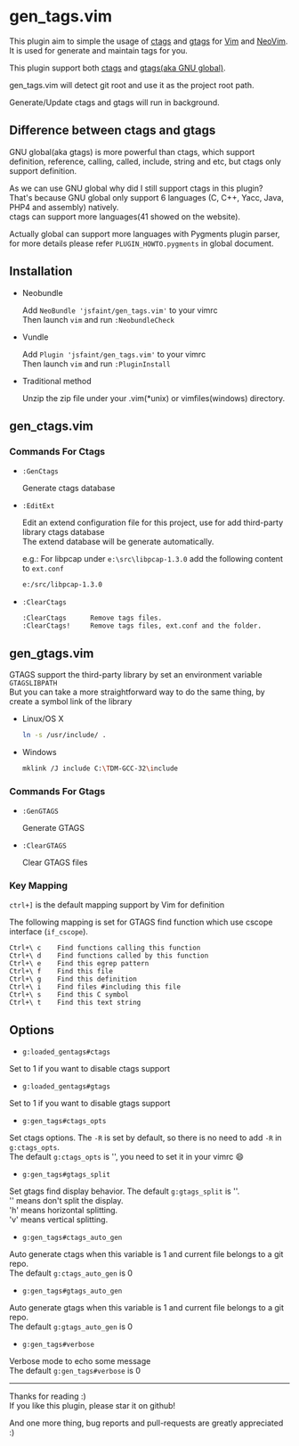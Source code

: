 # gen_tags.vim

  This plugin aim to simple the usage of [ctags](http://ctags.sourceforge.net/) and [gtags](http://www.gnu.org/software/global/) for [Vim](https://github.com/vim/vim) and [NeoVim](https://github.com/neovim/neovim).<br>
  It is used for generate and maintain tags for you.

  This plugin support both [ctags](http://ctags.sourceforge.net/) and [gtags(aka GNU global)](http://www.gnu.org/software/global/).

  gen_tags.vim will detect git root and use it as the project root path.

  Generate/Update ctags and gtags will run in background.

## Difference between ctags and gtags

  GNU global(aka gtags) is more powerful than ctags, which support definition, reference, calling, called, include, string and etc, but ctags only support definition.

  As we can use GNU global why did I still support ctags in this plugin?<br>
  That's because GNU global only support 6 languages (C, C++, Yacc, Java, PHP4 and assembly) natively.<br>
  ctags can support more languages(41 showed on the website).

  Actually global can support more languages with Pygments plugin parser, for more details please refer `PLUGIN_HOWTO.pygments` in global document.

## Installation

* Neobundle

  Add `NeoBundle 'jsfaint/gen_tags.vim'` to your vimrc<br>
  Then launch `vim` and run `:NeobundleCheck`

* Vundle

  Add `Plugin 'jsfaint/gen_tags.vim'` to your vimrc<br>
  Then launch `vim` and run `:PluginInstall`

* Traditional method

  Unzip the zip file under your .vim(*unix) or vimfiles(windows) directory.

## gen_ctags.vim

### Commands For Ctags

  * `:GenCtags`

    Generate ctags database

  * `:EditExt`

    Edit an extend configuration file for this project, use for add third-party library ctags database<br>
    The extend database will be generate automatically.

    e.g.: For libpcap under `e:\src\libpcap-1.3.0` add the following content to `ext.conf`

    ```bash
    e:/src/libpcap-1.3.0
    ```

  * `:ClearCtags`

    ```viml
    :ClearCtags      Remove tags files.
    :ClearCtags!     Remove tags files, ext.conf and the folder.
    ```

## gen_gtags.vim

  GTAGS support the third-party library by set an environment variable `GTAGSLIBPATH`<br>
  But you can take a more straightforward way to do the same thing, by create a symbol link of the library

  * Linux/OS X

    ```bash
    ln -s /usr/include/ .
    ```

  * Windows

    ```bash
    mklink /J include C:\TDM-GCC-32\include
    ```

### Commands For Gtags

  * `:GenGTAGS`

    Generate GTAGS

  * `:ClearGTAGS`

    Clear GTAGS files

### Key Mapping

  `ctrl+]` is the default mapping support by Vim for definition

  The following mapping is set for GTAGS find function which use cscope interface (`if_cscope`).
  ```text
  Ctrl+\ c    Find functions calling this function
  Ctrl+\ d    Find functions called by this function
  Ctrl+\ e    Find this egrep pattern
  Ctrl+\ f    Find this file
  Ctrl+\ g    Find this definition
  Ctrl+\ i    Find files #including this file
  Ctrl+\ s    Find this C symbol
  Ctrl+\ t    Find this text string
  ```

## Options

* `g:loaded_gentags#ctags`

Set to 1 if you want to disable ctags support

* `g:loaded_gentags#gtags`

Set to 1 if you want to disable gtags support

* `g:gen_tags#ctags_opts`

Set ctags options. The `-R` is set by default, so there is no need to add `-R` in `g:ctags_opts`.<br>
The default `g:ctags_opts` is '', you need to set it in your vimrc :smile:

* `g:gen_tags#gtags_split`

Set gtags find display behavior. The default `g:gtags_split` is ''.<br>
'' means don't split the display.<br>
'h' means horizontal splitting.<br>
'v' means vertical splitting.<br>

* `g:gen_tags#ctags_auto_gen`

Auto generate ctags when this variable is 1 and current file belongs to a git repo.<br>
The default `g:ctags_auto_gen` is 0

* `g:gen_tags#gtags_auto_gen`

Auto generate gtags when this variable is 1 and current file belongs to a git repo.<br>
The default `g:gtags_auto_gen` is 0

* `g:gen_tags#verbose`

Verbose mode to echo some message<br>
The default `g:gen_tags#verbose` is 0

----

Thanks for reading :)<br>
If you like this plugin, please star it on github!

And one more thing, bug reports and pull-requests are greatly appreciated :)
